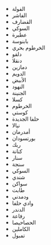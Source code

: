 - الفولة
- الفاشر
- القضارف
- السوكي
- عطبرة
- بابنوسة
- الخرطوم بحري
- دلقو
- دنقلا
- دمازين
- الدويم
- الأبيض
- النهود
- الجنينة
- كسلا
- الخرطوم
- كوستي
- حلفا الجديدة
- نيالا
- أمدرمان
- بورتسودان
- ربك
- كنانة
- سنار
- سنجة
- السوكي
- شندي
- سواكن
- طابت
- ودمدني
- وادي حلفا
- الدندر
- رفاعة
- الحصاحيصا
- الكاملين
- تمبول


